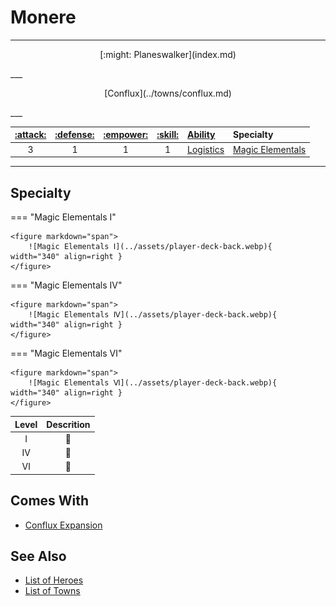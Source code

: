 # Monere

___
<p style="text-align: center;" markdown>[:might: Planeswalker](index.md)</p>
___
<p style="text-align: center;" markdown>[Conflux](../towns/conflux.md)</p>
___

| [:attack:](../statistics/attack.md) | [:defense:](../statistics/defense.md) | [:empower:](../statistics/power.md) | [:skill:](../statistics/knowledge.md) | [Ability](../abilities/index.md) | Specialty |
| :---: | :---: | :---: | :---: | :--- | :--- |
| 3 | 1 | 1 | 1 | [Logistics](../abilities/logistics.md) | [Magic Elementals](#specialty) |

___


## Specialty

=== "Magic Elementals Ⅰ"

    <figure markdown="span">
        ![Magic Elementals Ⅰ](../assets/player-deck-back.webp){ width="340" align=right }
    </figure>

=== "Magic Elementals Ⅳ"

    <figure markdown="span">
        ![Magic Elementals Ⅳ](../assets/player-deck-back.webp){ width="340" align=right }
    </figure>

=== "Magic Elementals Ⅵ"

    <figure markdown="span">
        ![Magic Elementals Ⅵ](../assets/player-deck-back.webp){ width="340" align=right }
    </figure>


| Level | Descrition |
| :---: | :---: |
| Ⅰ | 🚧 |
| Ⅳ | 🚧 |
| Ⅵ | 🚧 |


## Comes With

- [Conflux Expansion](../content.md)


## See Also

- [List of Heroes](index.md)
- [List of Towns](../towns/index.md)
